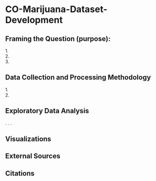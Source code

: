 # CO-Marijuana-Dataset-Development<br>
## Framing the Question (purpose):<br>
1.<br>
2.<br>
3.<br>
## Data Collection and Processing Methodology<br>
1.<br>
2.<br>
## Exploratory Data Analysis<br>
.
.
.
## Visualizations
## External Sources
## Citations
